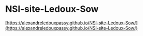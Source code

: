 # NSI-site-Ledoux-Sow

[https://alexandreledouxpassy.github.io/NSI-site-Ledoux-Sow/](https://alexandreledouxpassy.github.io/NSI-site-Ledoux-Sow/)

